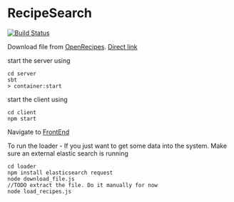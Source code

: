 # RecipeSearch
[![Build Status](https://travis-ci.org/pram/recipesearch.svg?branch=master)](https://travis-ci.org/pram/recipesearch)

Download file from [OpenRecipes](http://openrecip.es/). [Direct link](http://openrecipes.s3.amazonaws.com/recipeitems-latest.json.gz)

start the server using

    cd server
    sbt  
    > container:start

start the client using

    cd client
    npm start
    
Navigate to [FrontEnd](http://localhost:3000)

To run the loader - If you just want to get some data into the system. Make sure an external elastic search is running

    cd loader
    npm install elasticsearch request
    node download_file.js
    //TODO extract the file. Do it manually for now
    node load_recipes.js

 
